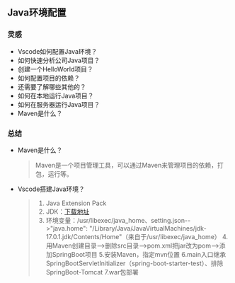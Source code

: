 ## Java环境配置
### 灵感
- Vscode如何配置Java环境？
- 如何快速分析公司Java项目？
- 创建一个HelloWorld项目？
- 如何配置项目的依赖？
- 还需要了解哪些其他的？
- 如何在本地运行Java项目？
- 如何在服务器运行Java项目？
- Maven是什么？

### 总结
- Maven是什么？
  > Maven是一个项目管理工具，可以通过Maven来管理项目的依赖，打包，运行等。

- Vscode搭建Java环境？
  > 1. Java Extension Pack
  > 2. JDK：[下载地址](https://www.oracle.com/java/technologies/downloads/#jdk21-mac)
  > 3. 环境变量：/usr/libexec/java_home、setting.json-->"java.home": "/Library/Java/JavaVirtualMachines/jdk-17.0.1.jdk/Contents/Home"（来自于/usr/libexec/java_home）
  > 4.用Maven创建目录-->删除src目录-->pom.xml把jar改为pom-->添加SpringBoot项目
  > 5.安装Maven，指定mvn位置
  > 6.main入口继承SpringBootServletInitializer（spring-boot-starter-test）、排除SpringBoot-Tomcat
  > 7.war包部署